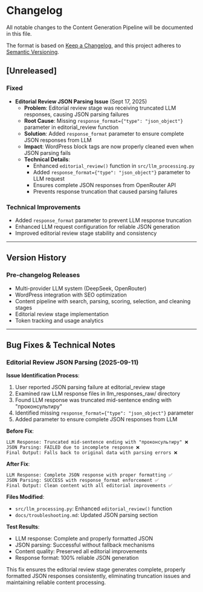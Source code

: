 # Changelog

All notable changes to the Content Generation Pipeline will be documented in this file.

The format is based on [Keep a Changelog](https://keepachangelog.com/en/1.0.0/),
and this project adheres to [Semantic Versioning](https://semver.org/spec/v2.0.0.html).

## [Unreleased]

### Fixed
- **Editorial Review JSON Parsing Issue** (Sept 17, 2025)
  - **Problem**: Editorial review stage was receiving truncated LLM responses, causing JSON parsing failures
  - **Root Cause**: Missing `response_format={"type": "json_object"}` parameter in editorial_review function
  - **Solution**: Added `response_format` parameter to ensure complete JSON responses from LLM
  - **Impact**: WordPress block tags are now properly cleaned even when JSON parsing fails
  - **Technical Details**:
    - Enhanced `editorial_review()` function in `src/llm_processing.py`
    - Added `response_format={"type": "json_object"}` parameter to LLM request
    - Ensures complete JSON responses from OpenRouter API
    - Prevents response truncation that caused parsing failures

### Technical Improvements
- Added `response_format` parameter to prevent LLM response truncation
- Enhanced LLM request configuration for reliable JSON generation
- Improved editorial review stage stability and consistency

---

## Version History

### Pre-changelog Releases
- Multi-provider LLM system (DeepSeek, OpenRouter)
- WordPress integration with SEO optimization
- Content pipeline with search, parsing, scoring, selection, and cleaning stages
- Editorial review stage implementation
- Token tracking and usage analytics

---

## Bug Fixes & Technical Notes

### Editorial Review JSON Parsing (2025-09-11)

**Issue Identification Process**:
1. User reported JSON parsing failure at editorial_review stage
2. Examined raw LLM response files in llm_responses_raw/ directory
3. Found LLM response was truncated mid-sentence ending with "проконсультиру"
4. Identified missing `response_format={"type": "json_object"}` parameter
5. Added parameter to ensure complete JSON responses from LLM

**Before Fix**:
```
LLM Response: Truncated mid-sentence ending with "проконсультиру" ❌
JSON Parsing: FAILED due to incomplete response ❌
Final Output: Falls back to original data with parsing errors ❌
```

**After Fix**:
```
LLM Response: Complete JSON response with proper formatting ✅
JSON Parsing: SUCCESS with response_format enforcement ✅
Final Output: Clean content with all editorial improvements ✅
```

**Files Modified**:
- `src/llm_processing.py`: Enhanced `editorial_review()` function
- `docs/troubleshooting.md`: Updated JSON parsing section

**Test Results**:
- LLM response: Complete and properly formatted JSON
- JSON parsing: Successful without fallback mechanisms
- Content quality: Preserved all editorial improvements
- Response format: 100% reliable JSON generation

This fix ensures the editorial review stage generates complete, properly formatted JSON responses consistently, eliminating truncation issues and maintaining reliable content processing.
